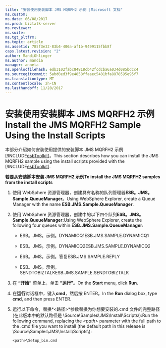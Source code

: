 ```yaml
---
title: "安装使用安装脚本 JMS MQRFH2 示例 |Microsoft 文档"
ms.custom: 
ms.date: 06/08/2017
ms.prod: biztalk-server
ms.reviewer: 
ms.suite: 
ms.tgt_pltfrm: 
ms.topic: article
ms.assetid: 785f3e32-83b4-406a-af1b-9499115fbb8f
caps.latest.revision: "2"
author: MandiOhlinger
ms.author: mandia
manager: anneta
ms.openlocfilehash: edb3102fabc84818cb42fcdcba6a034d085bdcc4
ms.sourcegitcommit: 5abd0ed3f9e4858ffaaec5481bfa8878595e95f7
ms.translationtype: MT
ms.contentlocale: zh-CN
ms.lasthandoff: 11/28/2017
---
```

# <a name="install-the-jms-mqrfh2-sample-using-the-install-scripts"></a><span data-ttu-id="0145c-102">安装使用安装脚本 JMS MQRFH2 示例</span><span class="sxs-lookup"><span data-stu-id="0145c-102">Install the JMS MQRFH2 Sample Using the Install Scripts</span></span>
<span data-ttu-id="0145c-103">本部分介绍如何安装使用提供的安装脚本 JMS MQRFH2 示例[!INCLUDE[esbToolkit](../includes/esbtoolkit-md.md)]。</span><span class="sxs-lookup"><span data-stu-id="0145c-103">This section describes how you can install the JMS MQRFH2 sample using the install scripts provided with the [!INCLUDE[esbToolkit](../includes/esbtoolkit-md.md)].</span></span>  
  
 <span data-ttu-id="0145c-104">**若要从安装脚本安装 JMS MQRFH2 示例**</span><span class="sxs-lookup"><span data-stu-id="0145c-104">**To install the JMS MQRFH2 samples from the install scripts**</span></span>  
  
1.  <span data-ttu-id="0145c-105">使用 WebSphere 资源管理器，创建具有名称的队列管理器**ESB。JMS。Sample.QueueManager**。</span><span class="sxs-lookup"><span data-stu-id="0145c-105">Using WebSphere Explorer, create a Queue Manager with the name **ESB.JMS.Sample.QueueManager**.</span></span>  
  
2.  <span data-ttu-id="0145c-106">使用 WebSphere 资源管理器，创建中的以下四个队列**ESB。JMS。Sample.QueueManager:**</span><span class="sxs-lookup"><span data-stu-id="0145c-106">Using WebSphere Explorer, create the following four queues within **ESB.JMS.Sample.QueueManager:**</span></span>  
  
    -   <span data-ttu-id="0145c-107">ESB。JMS。示例。DYNAMICQ1</span><span class="sxs-lookup"><span data-stu-id="0145c-107">ESB.JMS.SAMPLE.DYNAMICQ1</span></span>  
  
    -   <span data-ttu-id="0145c-108">ESB。JMS。示例。DYNAMICQ2</span><span class="sxs-lookup"><span data-stu-id="0145c-108">ESB.JMS.SAMPLE.DYNAMICQ2</span></span>  
  
    -   <span data-ttu-id="0145c-109">ESB。JMS。示例。答复</span><span class="sxs-lookup"><span data-stu-id="0145c-109">ESB.JMS.SAMPLE.REPLY</span></span>  
  
    -   <span data-ttu-id="0145c-110">ESB。JMS。示例。SENDTOBIZTALK</span><span class="sxs-lookup"><span data-stu-id="0145c-110">ESB.JMS.SAMPLE.SENDTOBIZTALK</span></span>  
  
3.  <span data-ttu-id="0145c-111">在 **“开始”** 菜单上，单击 **“运行”**。</span><span class="sxs-lookup"><span data-stu-id="0145c-111">On the **Start** menu, click **Run**.</span></span>  
  
4.  <span data-ttu-id="0145c-112">在**运行**对话框中，键入**cmd**，然后按 ENTER。</span><span class="sxs-lookup"><span data-stu-id="0145c-112">In the **Run** dialog box, type **cmd**, and then press ENTER.</span></span>  
  
5.  <span data-ttu-id="0145c-113">运行以下命令，替换*\<路径\>*参数替换为你想要安装的.cmd 文件的完整路径 (在此版本中的默认路径是 \Source\Samples\JMS\Install\Scripts\\):</span><span class="sxs-lookup"><span data-stu-id="0145c-113">Run the following command, replacing the *\<path\>* parameter with the full path to the .cmd file you want to install (the default path in this release is \Source\Samples\JMS\Install\Scripts\\):</span></span>  
  
    ```  
    <path>\Setup_bin.cmd  
    ```